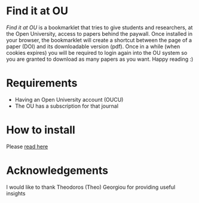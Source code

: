 # Find it at OU

*Find it at OU* is a bookmarklet that tries to give students and researchers, at the Open University, access to papers behind the paywall. Once installed in your browser, the bookmarklet will create a shortcut between the page of a paper (DOI) and its downloadable version (pdf). Once in a while (when cookies expires) you will be required to login again into the OU system so you are granted to download as many papers as you want. Happy reading :) 

# Requirements 
* Having an Open University account (OUCU)
* The OU has a subscription for that journal

# How to install
Please [read here](https://htmlpreview.github.io/?https://github.com/angelosalatino/find-it-at-ou/blob/master/index.html)

# Acknowledgements
I would like to thank Theodoros (Theo) Georgiou for providing useful insights
